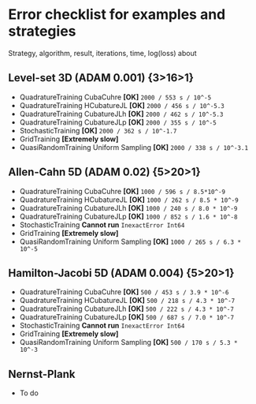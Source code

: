 # Error checklist for examples and strategies
<p>
Strategy, algorithm, result, iterations, time, log(loss) about
<p>
  
## Level-set 3D (ADAM 0.001)  {3>16>1}
- QuadratureTraining CubaCuhre **[OK]** `2000 / 553 s / 10^-5`
- QuadratureTraining HCubatureJL **[OK]** `2000 / 456 s / 10^-5.3`
- QuadratureTraining CubatureJLh **[OK]** `2000 / 462 s / 10^-5.3`
- QuadratureTraining CubatureJLp **[OK]** `2000 / 355 s / 10^-5`
- StochasticTraining **[OK]** `2000 / 362 s / 10^-1.7`
- GridTraining **[Extremely slow]** 
- QuasiRandomTraining Uniform Sampling **[OK]** `2000 / 338 s / 10^-3.1`

## Allen-Cahn 5D (ADAM 0.02)  {5>20>1}
- QuadratureTraining CubaCuhre **[OK]** `1000 / 596 s / 8.5*10^-9`
- QuadratureTraining HCubatureJL **[OK]** `1000 / 262 s / 8.5 * 10^-9`
- QuadratureTraining CubatureJLh **[OK]** `1000 / 240 s / 8.0 * 10^-9` 
- QuadratureTraining CubatureJLp **[OK]** `1000 / 852 s / 1.6 * 10^-8`
- StochasticTraining **Cannot run** `InexactError Int64`
- GridTraining **[Extremely slow]** 
- QuasiRandomTraining Uniform Sampling **[OK]** `1000 / 265 s / 6.3 * 10^-5`

## Hamilton-Jacobi 5D (ADAM 0.004)  {5>20>1}
- QuadratureTraining CubaCuhre **[OK]** `500 / 453 s / 3.9 * 10^-6`
- QuadratureTraining HCubatureJL **[OK]** `500 / 218 s / 4.3 * 10^-7`
- QuadratureTraining CubatureJLh **[OK]** `500 / 222 s / 4.3 * 10^-7`
- QuadratureTraining CubatureJLp **[OK]** `500 / 687 s / 7.0 * 10^-7`
- StochasticTraining **Cannot run** `InexactError Int64`
- GridTraining **[Extremely slow]** 
- QuasiRandomTraining Uniform Sampling **[OK]** `500 / 170 s / 5.3 * 10^-3`

## Nernst-Plank
- To do
